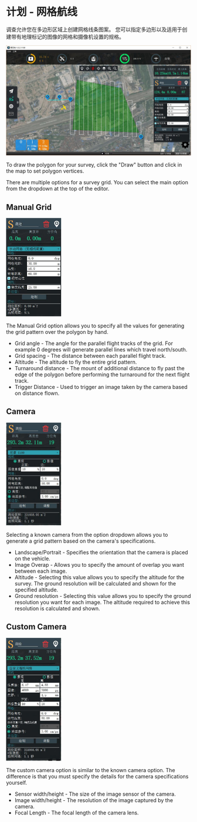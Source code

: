 # 计划 - 网格航线

调查允许您在多边形区域上创建网格线条图案。 您可以指定多边形以及适用于创建带有地理标记的图像的网格和摄像机设置的规格。

![](Survey.jpg)

To draw the polygon for your survey, click the "Draw" button and click in the map to set polygon vertices.

There are multiple options for a survey grid. You can select the main option from the dropdown at the top of the editor.

## Manual Grid
<img src="SurveyManual.jpg" style="width: 150px;"/>

The Manual Grid option allows you to specify all the values for generating the grid pattern over the polygon by hand. 

* Grid angle - The angle for the parallel flight tracks of the grid. For example 0 degrees will generate parallel lines which travel north/south.
* Grid spacing - The distance between each parallel flight track.
* Altitude - The altitude to fly the entire grid pattern.
* Turnaround distance - The mount of additional distance to fly past the edge of the polygon before performing the turnaround for the next flight track.
* Trigger Distance - Used to trigger an image taken by the camera based on distance flown.

## Camera
<img src="SurveyCamera.jpg" style="width: 150px;"/>

Selecting a known camera from the option dropdown allows you to generate a grid pattern based on the camera's specifications.

* Landscape/Portrait - Specifies the orientation that the camera is placed on the vehicle.
* Image Overap - Allows you to specify the amount of overlap you want between each image.
* Altitude - Selecting this value allows you to specify the altitude for the survey. The ground resolution will be calculated and shown for the specified altitude.
* Ground resolution - Selecting this value allows you to specify the ground resolution you want for each image. The altitude required to achieve this resolution is calculated and shown.

## Custom Camera
<img src="SurveyCameraCustom.jpg" style="width: 150px;"/>

The custom camera option is similar to the known camera option. The difference is that you must specify the details for the camera specifications yourself.

* Sensor width/height - The size of the image sensor of the camera.
* Image width/height - The resolution of the image captured by the camera.
* Focal Length - The focal length of the camera lens.
